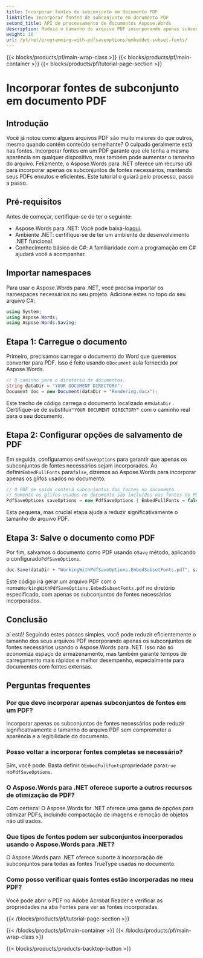 ```yaml
---
title: Incorporar fontes de subconjunto em documento PDF
linktitle: Incorporar fontes de subconjunto em documento PDF
second_title: API de processamento de documentos Aspose.Words
description: Reduza o tamanho do arquivo PDF incorporando apenas subconjuntos de fontes necessários usando o Aspose.Words para .NET. Siga nosso guia passo a passo para otimizar seus PDFs de forma eficiente.
weight: 10
url: /pt/net/programming-with-pdfsaveoptions/embedded-subset-fonts/
---
```


{{< blocks/products/pf/main-wrap-class >}}
{{< blocks/products/pf/main-container >}}
{{< blocks/products/pf/tutorial-page-section >}}

# Incorporar fontes de subconjunto em documento PDF

## Introdução

Você já notou como alguns arquivos PDF são muito maiores do que outros, mesmo quando contêm conteúdo semelhante? O culpado geralmente está nas fontes. Incorporar fontes em um PDF garante que ele tenha a mesma aparência em qualquer dispositivo, mas também pode aumentar o tamanho do arquivo. Felizmente, o Aspose.Words para .NET oferece um recurso útil para incorporar apenas os subconjuntos de fontes necessários, mantendo seus PDFs enxutos e eficientes. Este tutorial o guiará pelo processo, passo a passo.

## Pré-requisitos

Antes de começar, certifique-se de ter o seguinte:

-  Aspose.Words para .NET: Você pode baixá-lo[aqui](https://releases.aspose.com/words/net/).
- Ambiente .NET: certifique-se de ter um ambiente de desenvolvimento .NET funcional.
- Conhecimento básico de C#: A familiaridade com a programação em C# ajudará você a acompanhar.

## Importar namespaces

Para usar o Aspose.Words para .NET, você precisa importar os namespaces necessários no seu projeto. Adicione estes no topo do seu arquivo C#:

```csharp
using System;
using Aspose.Words;
using Aspose.Words.Saving;
```

## Etapa 1: Carregue o documento

 Primeiro, precisamos carregar o documento do Word que queremos converter para PDF. Isso é feito usando o`Document` aula fornecida por Aspose.Words.

```csharp
// O caminho para o diretório de documentos.
string dataDir = "YOUR DOCUMENT DIRECTORY";
Document doc = new Document(dataDir + "Rendering.docx");
```

 Este trecho de código carrega o documento localizado em`dataDir` . Certifique-se de substituir`"YOUR DOCUMENT DIRECTORY"` com o caminho real para o seu documento.

## Etapa 2: Configurar opções de salvamento de PDF

 Em seguida, configuramos o`PdfSaveOptions` para garantir que apenas os subconjuntos de fontes necessários sejam incorporados. Ao definir`EmbedFullFonts` para`false`, dizemos ao Aspose.Words para incorporar apenas os glifos usados no documento.

```csharp
// O PDF de saída conterá subconjuntos das fontes no documento.
// Somente os glifos usados no documento são incluídos nas fontes do PDF.
PdfSaveOptions saveOptions = new PdfSaveOptions { EmbedFullFonts = false };
```

Esta pequena, mas crucial etapa ajuda a reduzir significativamente o tamanho do arquivo PDF.

## Etapa 3: Salve o documento como PDF

 Por fim, salvamos o documento como PDF usando o`Save` método, aplicando o configurado`PdfSaveOptions`.

```csharp
doc.Save(dataDir + "WorkingWithPdfSaveOptions.EmbedSubsetFonts.pdf", saveOptions);
```

 Este código irá gerar um arquivo PDF com o nome`WorkingWithPdfSaveOptions.EmbedSubsetFonts.pdf` no diretório especificado, com apenas os subconjuntos de fontes necessários incorporados.

## Conclusão

aí está! Seguindo estes passos simples, você pode reduzir eficientemente o tamanho dos seus arquivos PDF incorporando apenas os subconjuntos de fontes necessários usando o Aspose.Words para .NET. Isso não só economiza espaço de armazenamento, mas também garante tempos de carregamento mais rápidos e melhor desempenho, especialmente para documentos com fontes extensas.

## Perguntas frequentes

### Por que devo incorporar apenas subconjuntos de fontes em um PDF?
Incorporar apenas os subconjuntos de fontes necessários pode reduzir significativamente o tamanho do arquivo PDF sem comprometer a aparência e a legibilidade do documento.

### Posso voltar a incorporar fontes completas se necessário?
 Sim, você pode. Basta definir o`EmbedFullFonts`propriedade para`true` no`PdfSaveOptions`.

### O Aspose.Words para .NET oferece suporte a outros recursos de otimização de PDF?
Com certeza! O Aspose.Words for .NET oferece uma gama de opções para otimizar PDFs, incluindo compactação de imagens e remoção de objetos não utilizados.

### Que tipos de fontes podem ser subconjuntos incorporados usando o Aspose.Words para .NET?
O Aspose.Words para .NET oferece suporte à incorporação de subconjuntos para todas as fontes TrueType usadas no documento.

### Como posso verificar quais fontes estão incorporadas no meu PDF?
Você pode abrir o PDF no Adobe Acrobat Reader e verificar as propriedades na aba Fontes para ver as fontes incorporadas.

{{< /blocks/products/pf/tutorial-page-section >}}

{{< /blocks/products/pf/main-container >}}
{{< /blocks/products/pf/main-wrap-class >}}

{{< blocks/products/products-backtop-button >}}
